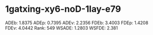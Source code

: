 # 1gatxing-xy6-noD-1lay-e79

ADEb: 1.8375
ADEp: 0.7395
ADEv: 2.2356
FDEb: 3.4003
FDEp: 1.4208
FDEv: 4.0442
Rank: 549
WSADE: 1.2803
WSFDE: 2.381